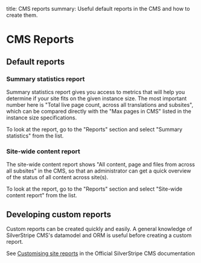 title: CMS reports
summary: Useful default reports in the CMS and how to create them.

# CMS Reports

## Default reports

### Summary statistics report

Summary statistics report gives you access to metrics that will help you determine if your site fits on the given
instance size. The most important number here is "Total live page count, across all translations and subsites", which
can be compared directly with the "Max pages in CMS" listed in the instance size specifications.

To look at the report, go to the "Reports" section and select "Summary statistics" from the list.

### Site-wide content report

The site-wide content report shows "All content, page and files from across all subsites" in the CMS, 
so that an administrator can get a quick overview of the status of all content across site(s).

To look at the report, go to the "Reports" section and select "Site-wide content report" from the list.

## Developing custom reports
Custom reports can be created quickly and easily. A general knowledge of SilverStripe CMS's datamodel and ORM is useful before creating a custom report.

See [Customising site reports](https://docs.silverstripe.org/en/3.2/developer_guides/customising_the_admin_interface/how_tos/customise_site_reports/) in the Official SilverStripe CMS documentation
